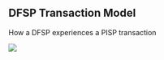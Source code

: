## DFSP Transaction Model
How a DFSP experiences a PISP transaction

![](http://www.plantuml.com/plantuml/proxy?cache=no&src=https://raw.githubusercontent.com/mojaloop/thirdparty-sdk/master/docs/sequence/DFSPTransactionModel.puml&fmt=svg)

